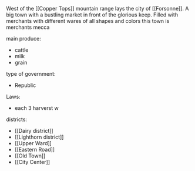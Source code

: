 West of the [[Copper Tops]] mountain range lays the city of [[Forsonne]]. A big town with a bustling market in front of the glorious keep. Filled with merchants with different wares of all shapes and colors this town is merchants mecca

main produce:
- cattle
- milk
- grain

type of government:
- Republic

Laws:
- each 3 harverst w

districts:
- [[Dairy district]]
- [[Lighthorn district]]
- [[Upper Ward]]
- [[Eastern Road]]
- [[Old Town]]
- [[City Center]]